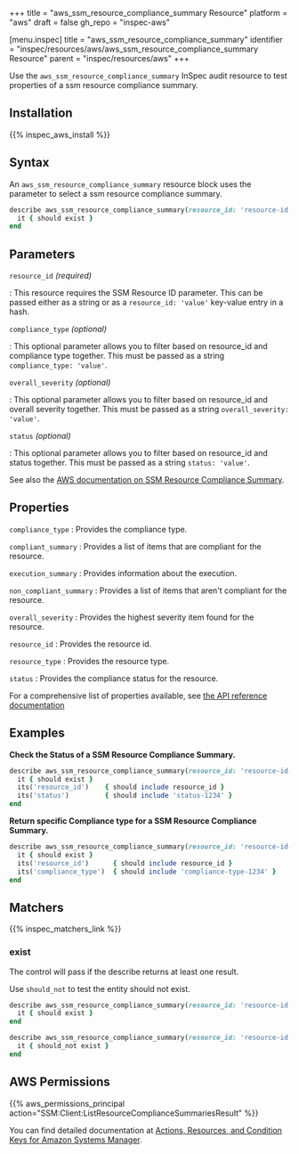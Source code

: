 +++
title = "aws_ssm_resource_compliance_summary Resource"
platform = "aws"
draft = false
gh_repo = "inspec-aws"

[menu.inspec]
title = "aws_ssm_resource_compliance_summary"
identifier = "inspec/resources/aws/aws_ssm_resource_compliance_summary Resource"
parent = "inspec/resources/aws"
+++

Use the `aws_ssm_resource_compliance_summary` InSpec audit resource to test properties of a ssm resource compliance summary.

## Installation

{{% inspec_aws_install %}}

## Syntax

 An `aws_ssm_resource_compliance_summary` resource block uses the parameter to select a ssm resource compliance summary.

```ruby
describe aws_ssm_resource_compliance_summary(resource_id: 'resource-id-1234') do
  it { should exist }
end
```


## Parameters

`resource_id` _(required)_

: This resource requires the SSM Resource ID parameter.
  This can be passed either as a string or as a `resource_id: 'value'` key-value entry in a hash.

`compliance_type` _(optional)_

: This optional parameter allows you to filter based on resource_id and compliance type together. This must be passed as a string `compliance_type: 'value'`.

`overall_severity` _(optional)_

: This optional parameter allows you to filter based on resource_id and overall severity together. This must be passed as a string `overall_severity: 'value'`.

`status` _(optional)_

: This optional parameter allows you to filter based on resource_id and status together. This must be passed as a string `status: 'value'`.

See also the [AWS documentation on SSM Resource Compliance Summary](https://docs.aws.amazon.com/systems-manager/latest/userguide/sysman-compliance-about.html#compliance-view-results).


## Properties

`compliance_type`
: Provides the compliance type.

`compliant_summary`
: Provides a list of items that are compliant for the resource.

`execution_summary`
: Provides information about the execution.

`non_compliant_summary`
: Provides a list of items that aren't compliant for the resource.

`overall_severity`
: Provides the highest severity item found for the resource.

`resource_id`
: Provides the resource id.

`resource_type`
: Provides the resource type.

`status`
: Provides the compliance status for the resource.

For a comprehensive list of properties available, see [the API reference documentation](https://docs.aws.amazon.com/systems-manager/latest/APIReference/API_ResourceComplianceSummaryItem.html)

## Examples

**Check the Status of a SSM Resource Compliance Summary.**

```ruby
describe aws_ssm_resource_compliance_summary(resource_id: 'resource-id-1234', status: 'status-1234') do
  it { should exist }
  its('resource_id')    { should include resource_id }
  its('status')         { should include 'status-1234' }
end
```

**Return specific Compliance type for a SSM Resource Compliance Summary.**

```ruby
describe aws_ssm_resource_compliance_summary(resource_id: 'resource-id-1234', compliance_type: 'compliance-type-1234') do
  it { should exist }
  its('resource_id')      { should include resource_id }
  its('compliance_type')  { should include 'compliance-type-1234' }
end
```

## Matchers

{{% inspec_matchers_link %}}

### exist

The control will pass if the describe returns at least one result.

Use `should_not` to test the entity should not exist.

```ruby
describe aws_ssm_resource_compliance_summary(resource_id: 'resource-id-1234') do
  it { should exist }
end
```

```ruby
describe aws_ssm_resource_compliance_summary(resource_id: 'resource-id-6789') do
  it { should_not exist }
end
```

## AWS Permissions

{{% aws_permissions_principal action="SSM:Client:ListResourceComplianceSummariesResult" %}}

You can find detailed documentation at [Actions, Resources, and Condition Keys for Amazon Systems Manager](https://docs.aws.amazon.com/IAM/latest/UserGuide/list_awssystemsmanager.html).